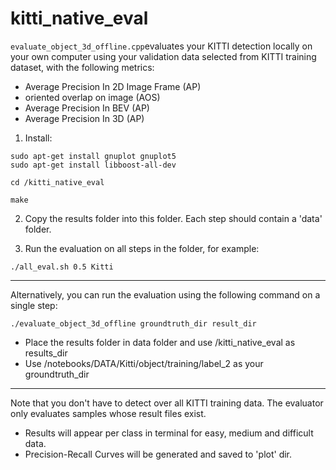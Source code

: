 # kitti_native_eval

`evaluate_object_3d_offline.cpp`evaluates your KITTI detection locally on your own computer using your validation data selected from KITTI training dataset, with the following metrics:

- Average Precision In 2D Image Frame (AP)
- oriented overlap on image (AOS)
- Average Precision In BEV (AP)
- Average Precision In 3D (AP)

1. Install:
```
sudo apt-get install gnuplot gnuplot5
sudo apt-get install libboost-all-dev

cd /kitti_native_eval

make
```

2. Copy the results folder into this folder. Each step should contain a 'data' folder.

3. Run the evaluation on all steps in the folder, for example:
```
./all_eval.sh 0.5 Kitti
```
---
Alternatively, you can run the evaluation using the following command on a single step:
```
./evaluate_object_3d_offline groundtruth_dir result_dir
```

- Place the results folder in data folder and use /kitti_native_eval as results_dir
- Use /notebooks/DATA/Kitti/object/training/label_2  as your groundtruth_dir

---

Note that you don't have to detect over all KITTI training data. The evaluator only evaluates samples whose result files exist.

- Results will appear per class in terminal for easy, medium and difficult data.
- Precision-Recall Curves will be generated and saved to 'plot' dir.
